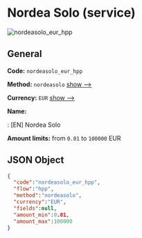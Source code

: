 
# Nordea Solo (service) 
![nordeasolo_eur_hpp](https://static.openfintech.io/payment_methods/nordeasolo_eur_hpp/logo.svg?w=400&c=v0.59.26#w200)  

## General 
 
**Code:** `nordeasolo_eur_hpp` 
 
**Method:** `nordeasolo` 
 [show -->](/payment-methods/nordeasolo/) 
 
**Currency:** `EUR` [show -->](/currencies/EUR/) 
 
**Name:** 
 
:	[EN] Nordea Solo 
 
**Amount limits:** from `0.01` to `100000` EUR 

## JSON Object 

```json
{
  "code":"nordeasolo_eur_hpp",
  "flow":"hpp",
  "method":"nordeasolo",
  "currency":"EUR",
  "fields":null,
  "amount_min":0.01,
  "amount_max":100000
}
```  
